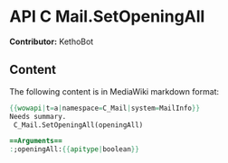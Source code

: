 # API C Mail.SetOpeningAll

**Contributor:** KethoBot

## Content

The following content is in MediaWiki markdown format:

```mediawiki
{{wowapi|t=a|namespace=C_Mail|system=MailInfo}}
Needs summary.
 C_Mail.SetOpeningAll(openingAll)

==Arguments==
:;openingAll:{{apitype|boolean}}
```